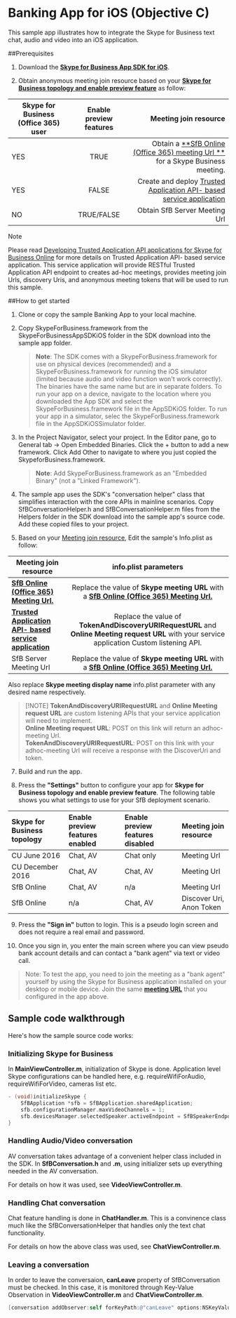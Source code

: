 # Banking App for iOS (Objective C)

This sample app illustrates how to integrate the Skype for Business text chat, audio and video into an iOS application.

##Prerequisites

1. Download the [**Skype for Business App SDK for iOS**](https://www.microsoft.com/en-us/download/confirmation.aspx?id=51962). 

2. Obtain anonymous meeting join resource based on your [**Skype for Business topology and enable preview feature**](https://msdn.microsoft.com/en-us/skype/trusted-application-api/docs/anonymousmeetingjoin) as follow:
    
| Skype for Business (Office 365) user        | Enable preview features           | Meeting join resource  |
| ------------- |:-------------:| -----:|
| YES     | TRUE | Obtain a [**SfB Online (Office 365) meeting Url **](https://msdn.microsoft.com/en-us/skype/appsdk/getmeetingurl) for a Skype Business meeting.|
| YES     | FALSE  |   Create and deploy [Trusted Application API- based service application](https://msdn.microsoft.com/en-us/skype/trusted-application-api/docs/overview) |   |
| NO | TRUE/FALSE    |    Obtain SfB Server Meeting Url  |

    
>[!NOTE]
Please read [Developing Trusted Application API applications for Skype for Business Online](https://msdn.microsoft.com/en-us/skype/trusted-application-api/docs/developingapplicationsforsfbonline) for more details on Trusted Application API- based service application.
This service application will provide RESTful Trusted Application API endpoint to creates ad-hoc meetings, provides meeting join Urls, discovery Uris, and anonymous meeting tokens that will be used to run this sample.

##How to get started

1. Clone or copy the sample Banking App to your local machine.

2. Copy SkypeForBusiness.framework from the SkypeForBusinessAppSDKiOS folder in the SDK download into the sample app folder. 

   > **Note**: The SDK comes with a SkypeForBusiness.framework for use on physical devices (recommended) and a SkypeForBusiness.framework for running the iOS simulator (limited because audio and video function won't work correctly). The binaries have the same name but are in separate folders. To run your app on a device, navigate to the location where you downloaded the App SDK and select the SkypeForBusiness.framework file in the AppSDKiOS folder. To run your app in a simulator, selec the SkypeForBusiness.framework file in the AppSDKiOSSimulator folder.

3. In the Project Navigator, select your project. In the Editor pane, go to General tab -> Open Embedded Binaries.  Click the + button to add a new framework. Click Add Other to navigate to where you just copied the SkypeforBusiness.framework.

   > **Note**: Add SkypeForBusiness.framework as an "Embedded Binary" (not a "Linked Framework").

4. The sample app uses the SDK's "conversation helper" class that simplifies interaction with the core APIs in mainline scenarios. Copy SfBConversationHelper.h and SfBConversationHelper.m files from the Helpers folder in the SDK download into the sample app's source code.  Add these copied files to your project.

5. Based on your [Meeting join resource](##Prerequisites), Edit the sample's Info.plist as follow: 

| Meeting join resource       |  info.plist parameters  |
| ------------- |:-------------:|
| [**SfB Online (Office 365) Meeting Url.**](https://msdn.microsoft.com/en-us/skype/appsdk/getmeetingurl)    | Replace the value of __Skype meeting URL__  with a [**SfB Online (Office 365) Meeting Url.**](https://msdn.microsoft.com/en-us/skype/appsdk/getmeetingurl)
| [**Trusted Application API- based service application**](https://msdn.microsoft.com/en-us/skype/trusted-application-api/docs/overview)    | Replace the value of __TokenAndDiscoveryURIRequestURL__ and __Online Meeting request URL__ with your service application Custom listening API. 
| SfB Server Meeting Url |    Replace the value of __Skype meeting URL__  with a [**SfB Online (Office 365) Meeting Url.**](https://msdn.microsoft.com/en-us/skype/appsdk/getmeetingurl)  |

Also replace __Skype meeting display name__ info.plist parameter with any desired name respectively.

>[!NOTE] __TokenAndDiscoveryURIRequestURL__  and __Online Meeting request URL__ are custom listening APIs that your service application will need to implement. 
<br>__Online Meeting request URL__: POST on this link will return an adhoc-meeting Url.
</br>__TokenAndDiscoveryURIRequestURL__: POST on this link with your adhoc-meeting Url will receive a response with the DiscoverUri and token.

7. Build and run the app.

8. Press the **"Settings"** button to configure your app for **Skype for Business topology and enable preview feature**. The following table shows you what settings to use for your SfB deployment scenario.

|Skype for Business topology|Enable preview features enabled|Enable preview features disabled|Meeting join resource|
|:----|:----|:----|:----|
|CU June 2016|Chat, AV|Chat only|Meeting Url|
|CU December 2016|Chat, AV| Chat, AV|Meeting Url|
|SfB Online|Chat, AV|n/a|Meeting Url|
|SfB Online|n/a|Chat, AV|Discover Uri, Anon Token|

9. Press the **"Sign in"** button to login.  This is a pseudo login screen and does not require a real email and password. 

10. Once you sign in, you enter the main screen where you can view pseudo bank account details and can contact a "bank agent" via text or video call.

   > Note: To test the app, you need to join the meeting as a "bank agent" yourself by using the Skype for Business application installed on your desktop or mobile device. Join the same [**meeting URL**](https://msdn.microsoft.com/en-us/skype/appsdk/getmeetingurl) that you configured in the app above.

## Sample code walkthrough

Here's how the sample source code works:

### Initializing Skype for Business
In **MainViewController.m**, initialization of Skype is done. Application level Skype configurations can be handled here, e.g.  requireWifiForAudio, requireWifiForVideo, cameras list etc.

```objective-c
- (void)initializeSkype {
    SfBApplication *sfb = SfBApplication.sharedApplication;
    sfb.configurationManager.maxVideoChannels = 1;
    sfb.devicesManager.selectedSpeaker.activeEndpoint = SfBSpeakerEndpointLoudspeaker;   
}
```

### Handling Audio/Video conversation  
AV conversation takes advantage of a convenient helper class included in the SDK.
In **SfBConversation.h** and **.m**, using initializer sets up everything needed in the AV conversation.

For details on how it was used, see **VideoViewController.m**.
 
### Handling Chat conversation
Chat feature handling is done in **ChatHandler.m**. This is a convinence class much like the SfBConversationHelper that handles only the text chat functionality.

For details on how the above class was used, see **ChatViewController.m**. 

### Leaving a conversation
In order to leave the conversaion, __canLeave__ property of SfBConversation must be checked. In this case, it is monitored through Key-Value Observation in **VideoViewController.m** and **ChatViewController.m**.

```objective-c
[conversation addObserver:self forKeyPath:@"canLeave" options:NSKeyValueObservingOptionInitial | NSKeyValueObservingOptionNew context:nil];
```


